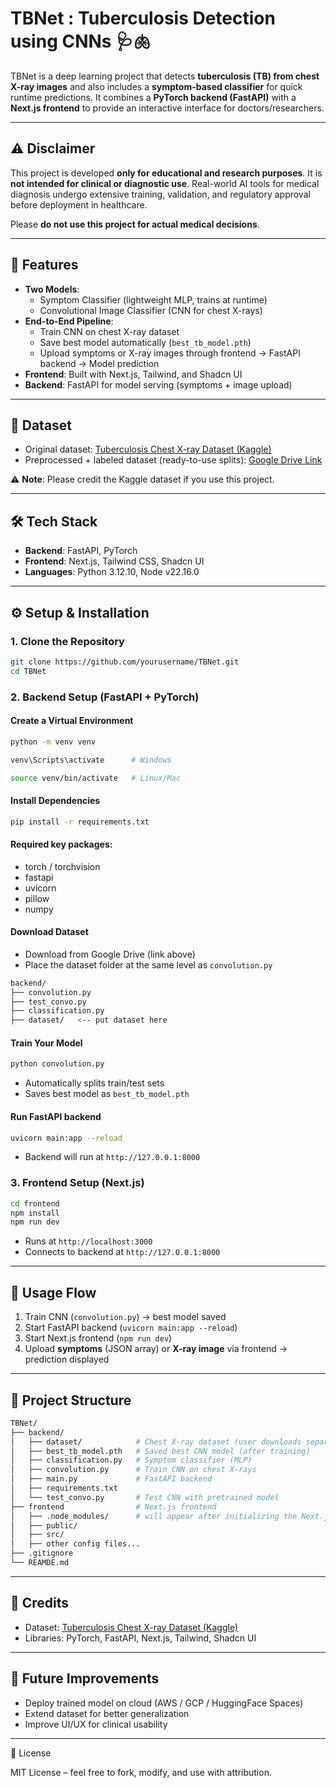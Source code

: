 # TBNet : Tuberculosis Detection using CNNs 🩺🫁

TBNet is a deep learning project that detects **tuberculosis (TB) from chest X-ray images** and also includes a **symptom-based classifier** for quick runtime predictions.
It combines a **PyTorch backend (FastAPI)** with a **Next.js frontend** to provide an interactive interface for doctors/researchers.

---

## ⚠️ Disclaimer
This project is developed **only for educational and research purposes**.
It is **not intended for clinical or diagnostic use**.
Real-world AI tools for medical diagnosis undergo extensive training, validation, and regulatory approval before deployment in healthcare.

Please **do not use this project for actual medical decisions**.

---

## 🚀 Features
- **Two Models**:
  - Symptom Classifier (lightweight MLP, trains at runtime)
  - Convolutional Image Classifier (CNN for chest X-rays)
- **End-to-End Pipeline**:
  - Train CNN on chest X-ray dataset
  - Save best model automatically (`best_tb_model.pth`)
  - Upload symptoms or X-ray images through frontend → FastAPI backend → Model prediction
- **Frontend**: Built with Next.js, Tailwind, and Shadcn UI
- **Backend**: FastAPI for model serving (symptoms + image upload)

---

## 📂 Dataset
- Original dataset: [Tuberculosis Chest X-ray Dataset (Kaggle)](https://www.kaggle.com/datasets/tawsifurrahman/tuberculosis-tb-chest-xray-dataset)
- Preprocessed + labeled dataset (ready-to-use splits): [Google Drive Link](https://drive.google.com/drive/folders/1MpTOFgSre2V4ueVPq1yQX2gJ0zedM1_e?usp=sharing)

⚠️ **Note**: Please credit the Kaggle dataset if you use this project.

---

## 🛠️ Tech Stack
- **Backend**: FastAPI, PyTorch
- **Frontend**: Next.js, Tailwind CSS, Shadcn UI
- **Languages**: Python 3.12.10, Node v22.16.0

---

## ⚙️ Setup & Installation

### 1. Clone the Repository

```bash
git clone https://github.com/yourusername/TBNet.git
cd TBNet
```

### 2. Backend Setup (FastAPI + PyTorch)

#### Create a Virtual Environment

```bash
python -m venv venv
```
```bash
venv\Scripts\activate      # Windows
```
```bash
source venv/bin/activate   # Linux/Mac
```

#### Install Dependencies

```bash
pip install -r requirements.txt
```

#### Required key packages:

* torch / torchvision
* fastapi
* uvicorn
* pillow
* numpy

#### Download Dataset

* Download from Google Drive (link above)
* Place the dataset folder at the same level as `convolution.py`

```bash
backend/
├── convolution.py
├── test_convo.py
├── classification.py
├── dataset/   <-- put dataset here

```

#### Train Your Model

```bash
python convolution.py
```

* Automatically splits train/test sets
* Saves best model as `best_tb_model.pth`

#### Run FastAPI backend

```bash
uvicorn main:app --reload
```

* Backend will run at `http://127.0.0.1:8000`

### 3. Frontend Setup (Next.js)

```bash
cd frontend
npm install
npm run dev
```

* Runs at `http://localhost:3000`
* Connects to backend at `http://127.0.0.1:8000`

---

## 🔮 Usage Flow

1. Train CNN (`convolution.py`) → best model saved
2. Start FastAPI backend (`uvicorn main:app --reload`)
3. Start Next.js frontend (`npm run dev`)
4. Upload **symptoms** (JSON array) or **X-ray image** via frontend → prediction displayed

---

## 📁 Project Structure

```bash
TBNet/
├── backend/
│   ├── dataset/            # Chest X-ray dataset (user downloads separately)
│   ├── best_tb_model.pth   # Saved best CNN model (after training)
│   ├── classification.py   # Symptom classifier (MLP)
│   ├── convolution.py      # Train CNN on chest X-rays
│   ├── main.py             # FastAPI backend
│   ├── requirements.txt
│   └── test_convo.py       # Test CNN with pretrained model
├── frontend                # Next.js frontend
│   ├── .node_modules/      # will appear after initializing the Next.js Project
│   ├── public/
│   ├── src/
│   ├── other config files...
├── .gitignore
└── REAMDE.md

```

---

## 🙌 Credits

* Dataset: [Tuberculosis Chest X-ray Dataset (Kaggle)](https://www.kaggle.com/datasets/tawsifurrahman/tuberculosis-tb-chest-xray-dataset)
* Libraries: PyTorch, FastAPI, Next.js, Tailwind, Shadcn UI

---

## 📌 Future Improvements
* Deploy trained model on cloud (AWS / GCP / HuggingFace Spaces)
* Extend dataset for better generalization
* Improve UI/UX for clinical usability

---

📜 License

MIT License – feel free to fork, modify, and use with attribution.
